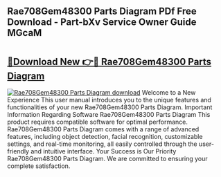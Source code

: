 ## Rae708Gem48300 Parts Diagram PDf Free Download - Part-bXv Service Owner Guide MGcaM

# <h2><a href="http://dfo8mu.blite.top/?on=Rae708Gem48300+Parts+Diagram">🔗Download New 👉🔴 Rae708Gem48300 Parts Diagram</a></h2>

[![Rae708Gem48300 Parts Diagram download](https://i.imgur.com/lujVjoI.png)](http://dfo8mu.blite.top/?on=Rae708Gem48300+Parts+Diagram)
Welcome to a New Experience This user manual introduces you to the unique features and functionalities of your new Rae708Gem48300 Parts Diagram. Important Information Regarding Software Rae708Gem48300 Parts Diagram This product requires compatible software for optimal performance. Rae708Gem48300 Parts Diagram comes with a range of advanced features, including object detection, facial recognition, customizable settings, and real-time monitoring, all easily controlled through the user-friendly and intuitive interface. Your Success is Our Priority Rae708Gem48300 Parts Diagram. We are committed to ensuring your complete satisfaction.
